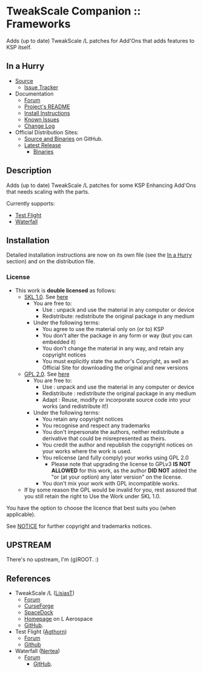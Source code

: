 # TweakScale Companion :: Frameworks

Adds (up to date) TweakScale /L patches for Add'Ons that adds features to KSP itself.

## In a Hurry

* [Source](https://github.com/net-lisias-ksp/TweakScaleCompanion_Frameworks)
	+ [Issue Tracker](https://github.com/net-lisias-ksp/TweakScaleCompanion_Frameworks/issues)
* Documentation
	+ [Forum](https://forum.kerbalspaceprogram.com/index.php?/topic/192216-tweakscale-companion-program/)
	+ [Project's README](https://github.com/net-lisias-ksp/TweakScaleCompanion_Frameworks/blob/master/README.md)
	+ [Install Instructions](https://github.com/net-lisias-ksp/TweakScaleCompanion_Frameworks/blob/master/INSTALL.md)
	+ [Known Issues](./KNOWN_ISSUES/md)
	+ [Change Log](./CHANGE_LOG.md)
* Official Distribution Sites:
	+ [Source and Binaries](https://github.com/net-lisias-ksp/TweakScaleCompanion_Frameworks) on GitHub.
	+ [Latest Release](https://github.com/net-lisias-ksp/TweakScaleCompanion_Frameworks/releases)
		- [Binaries](https://github.com/net-lisias-ksp/TweakScaleCompanion_Frameworks/Archive)


## Description

Adds (up to date) TweakScale /L patches for some KSP Enhancing Add'Ons that needs scaling with the parts.

Currently supports:

* [Test Flight](https://forum.kerbalspaceprogram.com/index.php?/topic/99043-*)
* [Waterfall](https://forum.kerbalspaceprogram.com/index.php?/topic/196309-*)


## Installation

Detailed installation instructions are now on its own file (see the [In a Hurry](#in-a-hurry) section) and on the distribution file.

### License

* This work is **double licensed** as follows:
	+ [SKL 1.0](https://ksp.lisias.net/SKL-1_0.txt). See [here](./LICENSE.SKL-1_0)
		+ You are free to:
			- Use : unpack and use the material in any computer or device
			- Redistribute: redistribute the original package in any medium
		+ Under the following terms:
			- You agree to use the material only on (or to) KSP
			- You don't alter the package in any form or way (but you can embedded it)
			- You don't change the material in any way, and retain any copyright notices
			- You must explicitly state the author's Copyright, as well an Official Site for downloading the original and new versions 
	+ [GPL 2.0](https://www.gnu.org/licenses/gpl-2.0.txt). See [here](./LICENSE.GPL-2_0)
		+ You are free to:
			- Use : unpack and use the material in any computer or device
			- Redistribute : redistribute the original package in any medium
			- Adapt : Reuse, modify or incorporate source code into your works (and redistribute it!) 
		+ Under the following terms:
			- You retain any copyright notices
			- You recognise and respect any trademarks
			- You don't impersonate the authors, neither redistribute a derivative that could be misrepresented as theirs.
			- You credit the author and republish the copyright notices on your works where the work is used.
			- You relicense (and fully comply) your works using GPL 2.0
				- Please note that upgrading the license to GPLv3 **IS NOT ALLOWED** for this work, as the author **DID NOT** added the "or (at your option) any later version" on the license.
			- You don't mix your work with GPL incompatible works.
	+ If by some reason the GPL would be invalid for you, rest assured that you still retain the right to Use the Work under SKL 1.0.

You have the option to choose the licence that best suits you (when applicable).

See [NOTICE](./NOTICE) for further copyright and trademarks notices.


## UPSTREAM

There's no upstream, I'm (g)ROOT. :)

## References

* TweakScale /L ([LisiasT](https://forum.kerbalspaceprogram.com/index.php?/profile/187168-lisias/))
	+ [Forum](https://forum.kerbalspaceprogram.com/index.php?/topic/179030-*)
	+ [CurseForge](https://kerbal.curseforge.com/projects/tweakscale)
	+ [SpaceDock](https://spacedock.info/mod/127/TweakScale)
	+ [Homepage](http://ksp.lisias.net/add-ons/TweakScale) on L Aerospace
	+ [GitHub](https://github.com/net-lisias-ksp/TweakScale).
* Test Flight ([Agthorn](https://forum.kerbalspaceprogram.com/index.php?/profile/99662-agathorn/))
	+ [Forum](https://forum.kerbalspaceprogram.com/index.php?/topic/99043-122-testflight-v180-01-may-2017-bring-flight-testing-to-ksp/) 
	+ [Github](https://github.com/KSP-RO/TestFlight/releases)
* Waterfall ([Nertea](https://forum.kerbalspaceprogram.com/index.php?/profile/83952-nertea/))
	+ [Forum](https://forum.kerbalspaceprogram.com/index.php?/topic/196309-*)
		+ [GitHub](https://github.com/post-kerbin-mining-corporation/Waterfall).
